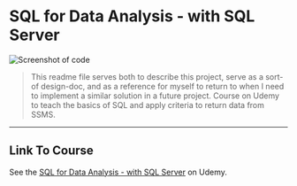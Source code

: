 # SQL for Data Analysis - with SQL Server

![Screenshot of code](http://imageshack.com/a/img922/3381/huZ4uY.png)

> This readme file serves both to describe this project, serve as a sort-of design-doc, and as a reference for myself to return to when I need to implement a similar solution in a future project. Course on Udemy to teach the basics of SQL and apply criteria to return data from SSMS.

---

## Link To Course

See the [SQL for Data Analysis - with SQL Server](https://www.udemy.com/course/sql-basics-crash-course-with-sql-server/) on Udemy.
